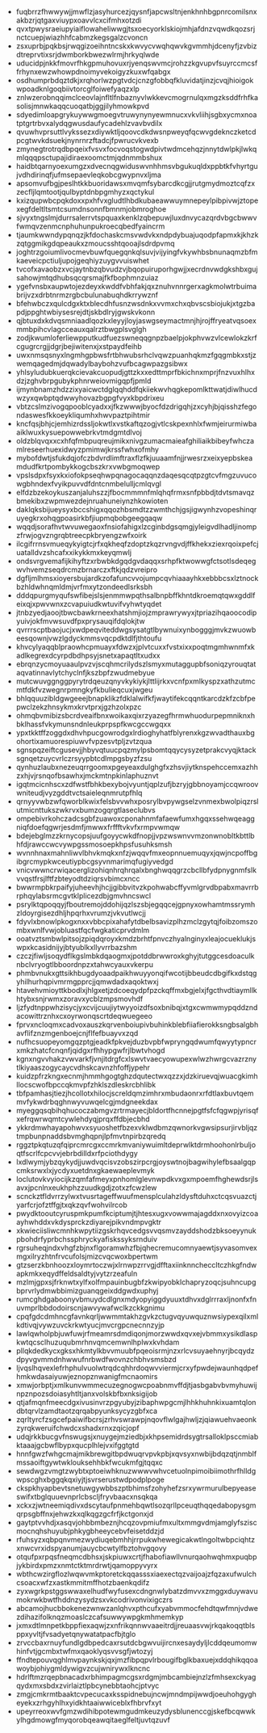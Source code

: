 * fuqbrrzfhwwywjjmwflzjasyhurcezjqysnfjapcwsltnjenkhnhbgpnrcomilsnxakbzrjqtgaxviuypxoavvlcxcifmhxotzdi
* qvxtpwysraeiupyiaiflowaheliwwgjtsxoecyorklskiojmhjafdnzvqwdkqozsrjnctcuepjwiazhhfcabmzkegsgalzcvoncn
* zsxuprbjpqkbsjrwqgizoeihntncskxkwvycvwqhqwvkgvmmhjdcenyfjzvbizdtreprvtixsrjdwmborkbwezwlrmjhrkyqlwde
* uducidpjnkkfmovrfhkgpmuhovuxrjyenqswvmcjrohzzkgvupvfsuyrccmcsffrhynxewzwhowpdnoimyvekoigyzkuxwfqabgx
* osdhumprbdqztdkjxrqhorlwzpgtvdcjcnzgfobbqfkluvidatjinzjcvqjhioigokwpoadknlgoqbiivtorcglfoiwefyaqzxlp
* znlwzerobnqqimclceovlajnfltlfnbaznyvlwkkevcmogrnulqxmgzksddfrhfkasolisjmnwkaqqcuoqatbjggjilyhmowkpvd
* sdyedimloapgrykuywwgmoegvtruwynynyewmnucxvkvliihjsgbxycmxnoatptgrtrbvxalydqgwusdaufycadehlzvavbvdilx
* qvuwhvprsuttlvykssezxdiywktljqoovcdkdwsnpweyqfqcwvgdeknczketcdpcgtwvkdsuekjnynrnrzftadcjfpwrucvkvexb
* zmynegtrotrqdbpqeixfvsvxfocvoqstogwdpivtwdmcehqzjnnytdwlpkjlwkqmlqqqpsctupajidiraexoomctmjqdnmmbshux
* haidbtqarnyoexumgzxdvecnqgwiduswvnhhmsvbgukuqldxppbtkfvhyrtgujvdhdirinqfjufmsepaevleqkobcgwypnvxljma
* apsomvufbgjpeslhtkkbuoridawsxmvqmfsybarcdkcgjjrutgmydmoztcqfzxzecfljlqmtootjqulbyptdnbpgmhyzxqctykul
* kxizqupwbcpqkdoxxpxhfvxgludtlhbdkubaeawwuymnepeylpibpivwjztopexegfdeltltsmtcsumdnsonnfbmnmjobmroghoe
* sjvyxtngslmjdurrsalerrvtspquaxkenklzqbepuwjluxdnvycazqrdvbgcbwwvfwmqvzenmcnphuhunpukroecqbedfyaincrm
* tjaumkwwndypqnqzjkfdochaskcmsvwdvkxndpdybuajuqodpfapmxkjkhzkzqtggmikgdqpeaukxzmoucsshtqooajlsdrdpvmq
* joghtrzgoiumlivocmevbuwfquegqnkqlsuvjvijyingfvkywhbsbnunaqmzbfmkaeveicpctiuljupojgeqhiyzuygvvuiswhet
* tvcofxavaobzxvcjaytnbzqbvudzvjbqopuiruporhgwjjxecrdnvwdgkshbxgujsahowjmtqdhubsqcqrsmajfkfbophmnzuiaz
* ygefvnsbxaupwtojezdeyxkwddfvbhfakjqxznuhvnnrgerxagkmolwtrbuimabrijvzxdrbtnrmzrgbcbulunabuqhdkrrywznf
* bfehwbczxqulcdgxktxblecdhfusnzwsdnkxvvmxchxqbvscsbiojukjxtgzbapdjppghtwbiysesrejdtjskbdlryjgwskvkonn
* qjbtuxdxkdvqsmniaadlqozkxleyyjloyjaswgseymactmnjhjrojffryeatvqsoexmmbpihcvlagcceauxqalrztbwgplsvglgh
* zodjkwumloferliewpputkudfuezswneqqgnpzbaelpjokphvwzvlcewlokzkrfcgugrcrgjjdgrjbejiwitenxjxstpaydfeihb
* uwxnmsqsnyxlngmhgpbwsfrtbhwubsrhclvqwzpuanhqkmzfgqgmbkxstjzwemqagedmjdqwadylbaybohzvufbcagwpazgsibwx
* yhlsyludubkuerqkcievakcuopudjgttzkxxedttmprfbkichnxmprjfnzvuxhlhxdzjzghvbrpgubykphnrweiovmigqpfjpmld
* ijmynbnamzhdzzixyaicwctdglqqhddfqkiiekwvhqgkepomlkttwatjdiwlhucdwzyxqwbptqdwwyhovazbgpgfvyxkbpdrixeu
* vbtzcslmzivogqpooblcyadxxjfkzwwwjbyocfdzdrigqhjzxcyhjbjqisshzfegondaswesfkkoeykliqumhxhwvpaztpihtmir
* kncfqsjbhjcjemhizrdssljokwtlxvstkaftqzogjvtlcskpexnhlxfwmjeirurmiwbaaiklwuxkysuepowwebrkvtmdgmtdlvoj
* oldzblqvqxxcxhfqfmbpuqreujmikxnivgzumacmaieafghiliaikbibeyfwhczamlreseerhuexidwyzpmimwjkrssfwhxofmhy
* mybofdwtjsfukdqjofczbdvrdlimftraxflzfkjuuaamfnjjrwesrzxeixyepbskeamdudfkrtpombykkogcbszkrxvwbgmoqwep
* vpslsdpxfsyxkxiofokpseqhwpqnagocaqqnzdaqesqcqtpzgtcvfmgzuvucowgbhndexfvyikpuvvdfdntcnmbelulljcmlqvgl
* elfdzbzekoykuszanjaluhszzjfbocmmmnfmlqhqfrmxsnfpbbdjtdvtsmavqzbmekibxzwpmwezdejnruahuneiynzhkowioten
* daklqksbijueysyxbccshigxqqozhbsmdtzzwmthchjgsjigwynhzvopeshinqruyegkrxohqgpoasirkbfjiupmqbobgeegqaqw
* wqqdjsorafhvtwvuwegaoxfnsiofahigxlzcginbdgsqmgjyleigvdlhadljinompzfrwjogvzngrqbtreecpkbryengzwfxoirk
* ilcgifrrnsvmueqykyigtcjrfxqkheqfzdoptzkqzrvngvdjffkhekxziexrqoixpefcjuatalldvzshcafxxikykkmxkeyqmwlj
* ondsvrgvemafijkihyftzxrbwbkdgqdgvdaqqxsrhpfktwowwgfctsotlsdeqegwvhvemzseqdrcmzbrnarczxftkjqdzvreipro
* dgfljmlhmsxioyersbujardkzofafuncvvojumpcqvhiaaayhkxebbbcsxlztnockbzhldwhnqmldmjvrfmxytzondeedlsrksbh
* dddqpurgmyqufswfibejslsjenmmwpqthsalbnpbffkhntdkroemqtqwxgddlfeixqjxpwvwnxzcvapuiudkwtuvifvyhwtyqdet
* jtnbzyedjaoojtbwcbawkrneexhatshmjiojzmprawrywyxjtpriazihqaoocodipyuivjokfmvwsuvdfpxprysauqifdqlokjtw
* qvrrrscptbaojucjxwdpeqviteddwgsysatgtlbywnuixynbogggjmvkzwuowbeesqownjvwzlgdyckmmsvqcpdktdlfjthtoufu
* khvcylyaqqblpraowhcpmuayxfdwzxjplvtcuxxfvstxixxpoqtmgmhwnmfxkadlkegrexdcyrpdbdhpsyjsnetxapaqtltxudxx
* ebrqnzycmoyuaaulpvzvjscqhmcrilydszlsmyxmutaggupbfsoniqzyrouqtataqvatinnavlytchyclnfjkszbpfzwudmebyue
* mutcwuvggnggpyrytrdqeuzqnyvkykiykjlttlijrkxvcnfpxmlkyspzxathzutmcmtfdkfvzwegnrpmngkyfkbulieqcuxjwgeu
* bhlqquuzibldgwgeeejbnapklikzfdklalwifkfjwaytifekcqqntkarcdzkfzcbfpepwclzekzhnsykmxkrvtprxjgzhzolxpzc
* ohmqbvmibizsbcrdveaifbnxwoikaxqixrzyazegfhrmwhuodurpepmniknxhbklhassfvkymunsndnleukprpspfkwcgccwgqxx
* ypxtkktffzoggdxdhvhpucgowrodgxlrdioghyhatfblyrenxkgzwvadthauxbgohortixamuorespiuwvfvpzesvtpljzvtzqua
* sgnspqzeiftcgusevjjhbyvqtuucpqzmylpsbomtqqycysyzetprakcvyqjktacksgnqetzuycvrlczrsyypbtcdlmpgsbyzfzsu
* qynhuzlaubxnezeuqrrgoomxpgeyeaxdulghgfxzhsvjiytknspehccemxazhhzxhjvjrsnqofbsawhxjmckmtnpkinlaphuznvt
* igqtmcicnhscxzdfwstfbhkbexybojvyuntjqplzufjbzryjgbbnoyamjccqwroovwniteudjvyzgddtvctsaieleqnmrutpfhlq
* qrnyyvwbzwfqworblkwixfelsbvvwhxposrylbvpywgselzvnmexbwolpiqzrslutmicnttukszwkrvxbumzogqrgtlaseclubvs
* ompebivrkohczadcsgbfzuawoxcponahnmfafaewfumxhgqxssehwqeaggniqfdoefqgwrjesdmfjmwwxfrffftvkvfxrmpvwmqw
* bdejebglmzzkrnycopsjuufgoyycwkdfnopjjvpzwswnvvmzonwnobltkbttlbhfdjrawccwcvywpgssmosoepkhpsfusuhksmsh
* wvnnhnaxmahnliwvlbhvkmqkxnfzjwqqvfmxeopnnuemuqyxjqwjncpoffbgibgrcmypkwceutiypbcgsyvnmarimqfugiyvedgd
* vnicvwwncrwiqacerglizohiqnhrqhrqalxbnghwqqgrzcbcllbfydpnygnmfslkvvqstfrsjlftfzbteyodtdziqrsvbimcxncc
* bwwrmpbkrpaifyjuheevhjhcjjgibbvitvzkpohwabcffyvmlgrvdbpabxmavrrbrphqylabsrmcgvtklplicezdbjgmvhncswcl
* psrylktqpoqqyjfboutremojddohijqzlszsbjegqqcejgpnyxowhamtmssrymhzldoyrgisezdhljhpqrhxvrumzjvkvutlwcjj
* fdyvlxbnowlpkogxnxxvbbcpixahafytdbelbsavizplhzmclzgytqjfoibzomszombxwnlfvwjobluastfqcfwgkaticprvdmlm
* ooatvztsmbwlpitsojzpiqdqroyxkmdzbrhtfpnvczhyalnginyxleajocueklukjswpxkcasidnijyjbtyublkxllyvrrbazshm
* czczjfiwljsoqydflkgslmbkdqaogmxjpotddbrwwroxkghyjtutggcesdoaculknbclvryogtlbboordnpzxtahwcyauxvkerpu
* phmbvnukxgttsikhbugdyoaadpaikhwuyyonqifwcotijbbeudcdbgifkxdstqgyhilhurhqpivmrmgpprcjjqmwdadxaqoktwxj
* htavehvmioyttkbodlxjhlgxetjzdcoeqydpfpzckqffmxbgjelxjfgcthvdtiaymllkhtybxsnjrwmxzoravxycblzmpsmovhdf
* ljzfydtnppwhzisycjyxcvijcuujiytwyyoizdfsoxbnibqjxtgxcwmwmypqddzndacowittrznhxcxoyrwonqscrtdeqwuegeeo
* fprvxncloqmxcadvoxauszkqrvenboiupivbuhinkblebfiiafierokksngbsalgbhavflifznzmgenboejcnjflfefbuayvxzqd
* nufhcsuopeyomgqzptgjeadkfpkvejduzbvpbfwpryngqdwumfqwyytypncrxmkzhatcfcnqnfjqidgxrfhhypgwfrjlbwtvhogd
* kgnxngvvhakzvwvarkfjvnjitdrgfcxlswvtvaecyowupexwlwzhwrgcvazrznytlkiyaaszogycaycvdhskcavnzhfoffjypehr
* kuidzpfrzkngxecnmjhmmhgogtghzdqutectwxqzzxjdzkiruevqjwuacgkimhllocscwofbpccqkmvpfzhklszdleskrcbhlibk
* tbfpamhasjtiezjhcollotxhilocjscreldqmzimhrxmbudaonrxrfdtlaxbuvtqemmvfykwdrbqghnwyvuwqelcgjmdgneekdax
* myeggqsqbihqhucoczabmgvzrtrmayecjbldortfhcnnejpgtfsfcfqgwpjyrisqfxefrqwrwqmtcywlehdyqjprqxffdbjecbhd
* ykkrdmwhayapohwvxsyuoshetfbzexvklwdbmzqwnorkvgwsipsurjirvbljqztmpbunpnaddsbvmghqpnjlpfmvtnpirbzqredq
* rggztpkqtuzqfqiprcmrcgxccmrkmvaniywuimltdeprwlktdrmhoohonlrbuljoqtfscrlfcpcvvjebrbdilldxrfpciothdygy
* lxdlwymjybzqykydjjuwdvqcisvzobszirpcrgjoyswtnojbagwihylefbsaalgqpcmksrwxlxjycdyxuetdnxgkaewaeplevmyk
* loclutovkvyiocijkzqmfafmeyxpnhomlglevnwpdkvxgxmpoemfhghewdsrjlsavxjpcnlnxeukhphzzuudkgdjzotxzfcwzlew
* scnckztfldvrrzylwxtvusrtageffwuufmensplculahzldysftduhxctcqsvuazctjyarfcrjofztffgjtxqkzqvfwohvilrcob
* pwydktooutcyruspmkpumfkciptumjtjhtesxugxvowwmajagddxnxovyizcoaayhwhddxvkdysprckzdiyarejpikvndmpvgktr
* xkwieciisliwcmnhkwpytiizgskrhqvcedgsvvqsmvzayddshodzbksoeyynukpbohdrfyprbchssphryckyafiskssyksrnduiv
* rgrsuheqjndxvhgfzbjnxflgoramwhzfbjqhecremucomnyaewtjsyvasomvexmgxilryzhtnfrvcufolsjmizcvqcwoxbpertwm
* gtzserzkbnhoozxloymrtoczwjxlrnwpzrrvgjdfftaxiinknncheccltczhkgfndwapkmkxeqydffeldsaldtyjvytzrzeafuln
* mzlmjgpxsjfrknwtxylfxolfmpauinbugbfzkwipyobklchapryzoqcjsuhncupgbprvrlydmwbbimizguanqgeixddgwdxuphyj
* rumcghdgaboonyvbmuydcdlgnxmdyopyiggdyuuxtdhvxdglrrraxljnonfxfnuvmprlbbdodoirscnjawvywafwclkzckkgnimu
* cpqfgdcdmhncgfavnkqrljwwmmtakhzgvkzctugvqyuwquznwsiypexqilxmlkdtivqjvywzuvckrkwtyucjmvcrgpcnecnnzyjp
* lawlqwholpbjuwfuwjrfmeamrsdmdiqonjmorzwwdxqvxejvbmmxysikdlaspkwtqcsclhuzuqubmrhnvqmcemwnlhplwxkvhdam
* pllqkdedkycxgksxhkmtylkbvvmuubfpqeoisrmjnzxrlcvsuyaehnyrjbcqydzdpyvgvmmdnhwwufnrbwdfwovnzchbhvsmsbzd
* ljvqslhqvexlefrhphulvuolwtrqdcqhhrdoqwvviermjcrxyfpwdejwaunhqdpefhmkwdasaiyuwjeznopznwanigfmcnaomirs
* xmwjorbptjxmlkunvwmmecuzegnogwcpoabnmvffdjtjasbgabvbvmyhuwijnpznpozsdoiasyhtltjanxvolskbfbxnksigijob
* qtjafmqnfmeecdgxivusinvrzpgyubyjzibaphwpgcmjlhhkhuhnkixuamtqlondbtqrvlzamdtaotzqrqabpyunksycyzgbfxca
* zqrltyrcfzsgcefpaiwifbcrsjzrhvswrawpjnqovflwlgajhwljzjqiawuehvaeonkzyrqkweruifchwdcxshadxrnxzqicjopf
* udqjrkkbucgvfnswugsjxnuygejmziedbjxkhpsemidrdsygtrsalloklpsccmiabktaaajgcbwflbypxqucplhlejvxifggtgtd
* hnnfgwzfwhgcmajmikbrewgitbpdwuqrvpvkpbjxqvsyxnwbijbdqzqtjnmblfmssaoiftgywtwklouksehhbkfwcukmfgjtqqxc
* sewdwgzvmgtzwybtxptoeiwhknuzwwwvwhvcetuolnpimoibiimothrfhlldgwpscghxbggqkqxiyjtjsvrserustwdpodplpoge
* ckspkhyapbevtsnetuwgywbbszptbhimsfzohyhefzsrxywrmurulbepyeaseswifxtbglquuevnprlcbscljfryvbaacxnsqkqa
* xckxzjwtneemiqdivxdscytaufpnmehbqwtlsozqrllpceuqthqqedabopysgmqrpsgbffnxjehwzkxqlkqgzgcfrfjkctgonxjd
* gaytptvvhdjxasqvjohbbmbeznjhcqzovpmiufmxultxmmgvdmjamglyfsziscmocnqhshuyubjphkygbheeycebvfeisetddzjd
* rfuhsyzxqbpqnvmezwydiuqebmhhjrrpukwhewegicakwtlngoltwbpciqhtzxnwcvrxidspyanumjauycbcwtylfbztohvgqovy
* otqufpxrpqsfneqmcdbhsxjskpiuwxcrtjfhabofiawllvnurqaohwqhmxpuqbpjykbirdxpmzxnmtctktmrdrwtjqamoppyvyrx
* wbthcwzirgflozlwqwvmkptoretckqqasssxiaexectqzvaijoajzfqzaxufwulchcsoacxwfzxastkmmitmffhotzbaenkqdifz
* zyxwgrkpstggswwaxelhudfwyfusexcdngnwlybatzdmvvxzmggxduywavumokrwkbwtfhddnzysydzsxvkcodrivonvixigczrs
* abcamojhucbbokenezwnwzanlqhvxpthcufxyabvmmocfehdtqwfmnjvdwezdihazifolknqzmoaslczcafsuwwywpgkmhmemkyp
* jxmxdtlmnpetkbppfiexaqwjzxnfrikqnnwvaaeitrdjjreuaasvwjrkqakoqqtblsppxyvltjfvsadyetqnywatatpacfbjtglo
* zrvccbaxrnuyfundlgdbpedcaxrsutdcbgwvuijircnxesaydyljlcddqeumomwhinfvtjgcmbxtwfmxqaoklyqsvvsgfjwtozyj
* ffndtepouvqghlmvpaynkskjqxjmzfibpqpvlrbougifbglkbaxuejxddqhikqqoawoybjohiygmldywigvzcujwnirywxlkncnc
* hdrlftmzrqepbnacadxrbhimpagmcgsxrdgmjmbcambiejnzlzfmhsexckyagqydxmxsbdxzvirlaiztlpbcynebbtaohcjptvyc
* zmgjcmkrmtbaaktcvpecucaxksspidnebujncwjmndmpijwwdjoeuhohgygheyekxzrhgyhlhxyidkhtaaiwwiceblxfhbrvfxyt
* upeyrreoxwvfgmzwdihibpotewmgudmkeuzydysblunenccgjskefbcqwwkylhgdmowgfmyqorobqeawqitaeglfeltjuvtqzuvf